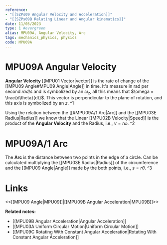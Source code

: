 ```yaml
---
reference: 
- "[[SZPs09 Angular Velocity and Acceleration]]"
- "[[SZPs09B Relating Linear and Angular kinematics]]"
date: 11/05/2023
type: 1 #evergreen
alias: MPU09A, Angular Velocity, Arc
tags: mechanics_physics, physics
code: MPU09A
---
```

# MPU09A Angular Velocity

**Angular Velocity** [[MPU01 Vector|vector]] is the rate of change of the [[MPU09 Angle#MPU09 Angle|Angle]] in time. It's measure in rad per second $rad/s$ and is symbolized by an $\omega_z$, all this means that $\omega = \frac{d\theta}{dt}$. This vector is perpendicular to the plane of rotation, and this axis is symbolized by an $z$. ^1

Using the relation between the [[#MPU09A/1 Arc|Arc]] and the [[MPU03E Radius|Radius]] we know that the Linear [[MPU02B Velocity|Speed]] is the product of the **Angular Velocity** and the Radius, i.e., $v = r\omega$. ^2

# MPU09A/1 Arc

The **Arc** is the distance between two points in the edge of a circle. Can be calculated multiplying the [[MPU03E Radius|Radius]] of the circumference and the [[MPU09 Angle|Angle]] made by the both points, i.e., $s = r\theta$. ^3

# Links
<<[[MPU09 Angle|MPU09]]|[[MPU09B Angular Acceleration|MPU09B]]>>

**Related notes:**
- [[MPU09B Angular Acceleration|Angular Acceleration]]
- [[MPU03A Uniform Circular Motion|Uniform Circular Motion]]
- [[MPU09C Rotating With Constant Angular Acceleration|Rotating With Constant Angular Acceleration]]